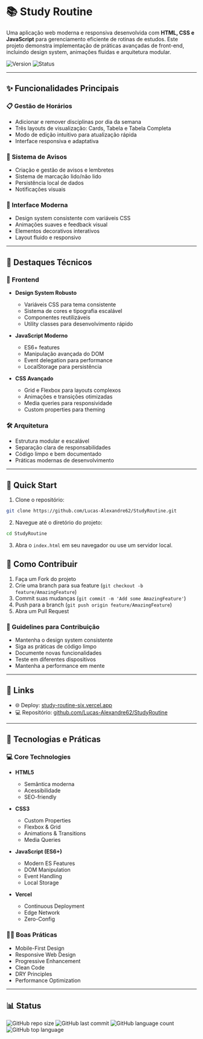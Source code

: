 # 📚 Study Routine

Uma aplicação web moderna e responsiva desenvolvida com **HTML, CSS e JavaScript** para gerenciamento eficiente de rotinas de estudos. 
Este projeto demonstra implementação de práticas avançadas de front-end, incluindo design system, animações fluidas e arquitetura modular.

![Version](https://img.shields.io/badge/version-1.0.0-green)
![Status](https://img.shields.io/badge/status-active-success)

---

## ✨ Funcionalidades Principais

### 📋 Gestão de Horários
- Adicionar e remover disciplinas por dia da semana
- Três layouts de visualização: Cards, Tabela e Tabela Completa
- Modo de edição intuitivo para atualização rápida
- Interface responsiva e adaptativa

### 🔔 Sistema de Avisos
- Criação e gestão de avisos e lembretes
- Sistema de marcação lido/não lido
- Persistência local de dados
- Notificações visuais

### 🎨 Interface Moderna
- Design system consistente com variáveis CSS
- Animações suaves e feedback visual
- Elementos decorativos interativos
- Layout fluido e responsivo

---

## 📖 Destaques Técnicos

### 🎨 Frontend
- **Design System Robusto**
  - Variáveis CSS para tema consistente
  - Sistema de cores e tipografia escalável
  - Componentes reutilizáveis
  - Utility classes para desenvolvimento rápido

- **JavaScript Moderno**
  - ES6+ features
  - Manipulação avançada do DOM
  - Event delegation para performance
  - LocalStorage para persistência

- **CSS Avançado**
  - Grid e Flexbox para layouts complexos
  - Animações e transições otimizadas
  - Media queries para responsividade
  - Custom properties para theming

### 🛠 Arquitetura
- Estrutura modular e escalável
- Separação clara de responsabilidades
- Código limpo e bem documentado
- Práticas modernas de desenvolvimento

---

## 🚦 Quick Start

1. Clone o repositório:
```bash
git clone https://github.com/Lucas-Alexandre62/StudyRoutine.git
```

2. Navegue até o diretório do projeto:
```bash
cd StudyRoutine
```

3. Abra o `index.html` em seu navegador ou use um servidor local.

## 🤝 Como Contribuir

1. Faça um Fork do projeto
2. Crie uma branch para sua feature (`git checkout -b feature/AmazingFeature`)
3. Commit suas mudanças (`git commit -m 'Add some AmazingFeature'`)
4. Push para a branch (`git push origin feature/AmazingFeature`)
5. Abra um Pull Request

### 📝 Guidelines para Contribuição
- Mantenha o design system consistente
- Siga as práticas de código limpo
- Documente novas funcionalidades
- Teste em diferentes dispositivos
- Mantenha a performance em mente

---

## 🔗 Links
- 🌐 Deploy: [study-routine-six.vercel.app](https://study-routine-six.vercel.app/)  
- 💻 Repositório: [github.com/Lucas-Alexandre62/StudyRoutine](https://github.com/Lucas-Alexandre62/StudyRoutine)  

---

## 🚀 Tecnologias e Práticas

### 💻 Core Technologies
- **HTML5**
  - Semântica moderna
  - Acessibilidade
  - SEO-friendly
  
- **CSS3**
  - Custom Properties
  - Flexbox & Grid
  - Animations & Transitions
  - Media Queries
  
- **JavaScript (ES6+)**
  - Modern ES Features
  - DOM Manipulation
  - Event Handling
  - Local Storage
  
- **Vercel**
  - Continuous Deployment
  - Edge Network
  - Zero-Config

### 👨‍💻 Boas Práticas
- Mobile-First Design
- Responsive Web Design
- Progressive Enhancement
- Clean Code
- DRY Principles
- Performance Optimization

---

## 📊 Status
![GitHub repo size](https://img.shields.io/github/repo-size/Lucas-Alexandre62/StudyRoutine)
![GitHub last commit](https://img.shields.io/github/last-commit/Lucas-Alexandre62/StudyRoutine)
![GitHub language count](https://img.shields.io/github/languages/count/Lucas-Alexandre62/StudyRoutine)
![GitHub top language](https://img.shields.io/github/languages/top/Lucas-Alexandre62/StudyRoutine)
